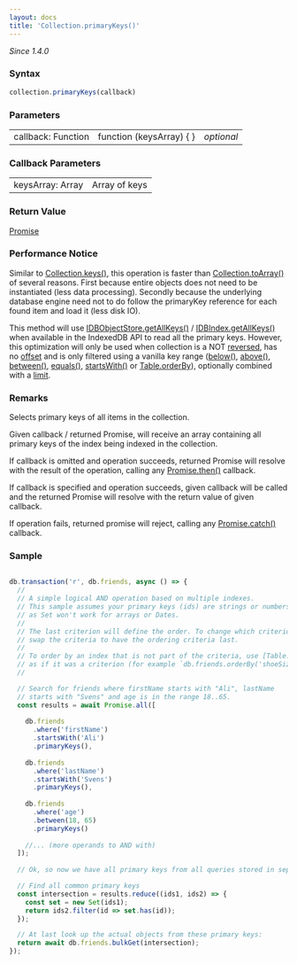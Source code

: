 ```yaml
---
layout: docs
title: 'Collection.primaryKeys()'
---
```


*Since 1.4.0*

### Syntax

```javascript
collection.primaryKeys(callback)
```

### Parameters

<table>
<tr><td>callback: Function</td><td>function (keysArray) { }</td><td><i>optional</i></td></tr>
</table>

### Callback Parameters

<table>
<tr><td>keysArray: Array</td><td>Array of keys</td></tr>
</table>

### Return Value

[Promise](/docs/Promise/Promise)

### Performance Notice

Similar to [Collection.keys()](/docs/Collection/Collection.keys()), this operation is faster than [Collection.toArray()](/docs/Collection/Collection.toArray()) of several reasons. First because entire objects does not need to be instantiated (less data processing). Secondly because the underlying database engine need not to do follow the primaryKey reference for each found item and load it (less disk IO).

This method will use [IDBObjectStore.getAllKeys()](https://developer.mozilla.org/en-US/docs/Web/API/IDBObjectStore/getAllKeys) / [IDBIndex.getAllKeys()](https://developer.mozilla.org/en-US/docs/Web/API/IDBIndex/getAllKeys) when available in the IndexedDB API to read all the primary keys. However, this optimization will only be used when collection is a NOT [reversed](/docs/Collection/Collection.reverse()), has no [offset](/docs/Collection/Collection.offset()) and is only filtered using a vanilla key range ([below()](/docs/WhereClause/WhereClause.below()), [above()](/docs/WhereClause/WhereClause.above()), [between()](/docs/WhereClause/WhereClause.between()), [equals()](/docs/WhereClause/WhereClause.equals()), [startsWith()](/docs/WhereClause/WhereClause.startsWith()) or [Table.orderBy](/docs/Table/Table.orderBy())), optionally combined with a [limit](/docs/Collection/Collection.limit()).

### Remarks

Selects primary keys of all items in the collection. 

Given callback / returned Promise, will receive an array containing all primary keys of the index being indexed in the collection.

If callback is omitted and operation succeeds, returned Promise will resolve with the result of the operation, calling any [Promise.then()](/docs/Promise/Promise.then()) callback.

If callback is specified and operation succeeds, given callback will be called and the returned Promise will resolve with the return value of given callback.

If operation fails, returned promise will reject, calling any [Promise.catch()](/docs/Promise/Promise.catch()) callback.

### Sample

```javascript

db.transaction('r', db.friends, async () => {
  //
  // A simple logical AND operation based on multiple indexes.
  // This sample assumes your primary keys (ids) are strings or numbers
  // as Set won't work for arrays or Dates.
  //
  // The last criterion will define the order. To change which criterion will define the order,
  // swap the criteria to have the ordering criteria last.
  //
  // To order by an index that is not part of the criteria, use [Table.orderBy()](https://dexie.org/docs/Table/Table.orderBy())
  // as if it was a criterion (for example `db.friends.orderBy('shoeSize').primaryKeys()`) and put it last.
  //

  // Search for friends where firstName starts with "Ali", lastName
  // starts with "Svens" and age is in the range 18..65.
  const results = await Promise.all([
  
    db.friends
      .where('firstName')
      .startsWith('Ali')
      .primaryKeys(),
      
    db.friends
      .where('lastName')
      .startsWith('Svens')
      .primaryKeys(),
      
    db.friends
      .where('age')
      .between(18, 65)
      .primaryKeys()
      
    //... (more operands to AND with)
  ]);
  
  // Ok, so now we have all primary keys from all queries stored in separate results

  // Find all common primary keys
  const intersection = results.reduce((ids1, ids2) => {
    const set = new Set(ids1);
    return ids2.filter(id => set.has(id));
  });

  // At last look up the actual objects from these primary keys:
  return await db.friends.bulkGet(intersection);
});
```
